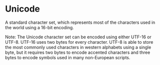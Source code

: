 # Unicode

A standard character set, which represents most of the characters used in the world using a 16-bit encoding.

Note: The Unicode character set can be encoded using either UTF-16 or UTF-8. UTF-16 uses two bytes for every character. UTF-8 is able to store the most commonly used characters in western alphabets using a single byte, but it requires two bytes to encode accented characters and three bytes to encode symbols used in many non-European scripts.
